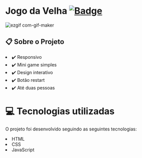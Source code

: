 # Jogo da Velha  [![ Badge](https://img.shields.io/badge/-Test_the_project_by_clicking_here-gray?style=flat-square&logo=&logoColor=white&link=https://https://https://beadevbr.github.io/Jogo-da-velha/)](https://beadevbr.github.io/Jogo-da-velha/)

![ezgif com-gif-maker](https://user-images.githubusercontent.com/80279567/173661618-6f0b8ac9-dead-4404-8068-40ab664cc5a8.gif)

## 📋 Sobre o Projeto
<li>✔️ Responsivo
<li>✔️ Mini game simples
<li>✔️ Design interativo
<li>✔️ Botão restart
<li>✔️ Até duas pessoas

# 💻 Tecnologias utilizadas
O projeto foi desenvolvido seguindo as seguintes tecnologias:

<li>HTML
<li>CSS
<li>JavaScript
